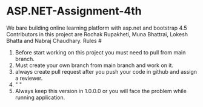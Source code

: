 # ASP.NET-Assignment-4th
We bare building online learning platform with asp.net and bootstrap 4.5
Contributors in this project are Rochak Rupakheti, Muna Bhattrai, Lokesh Bhatta and Nabraj Chaudhary.
Rules # 
1. Before start working on this project you must need to pull from main branch.
2. Must create your own branch from main branch and work on it.
3. always create pull request after you push your code in github and assign a reviewer.
4.  " <package id="Microsoft.Web.Infrastructure" version="1.0.0.0" targetFramework="net48" /> "
5.  Always keep this version in 1.0.0.0 or you will face the problem while running application.
